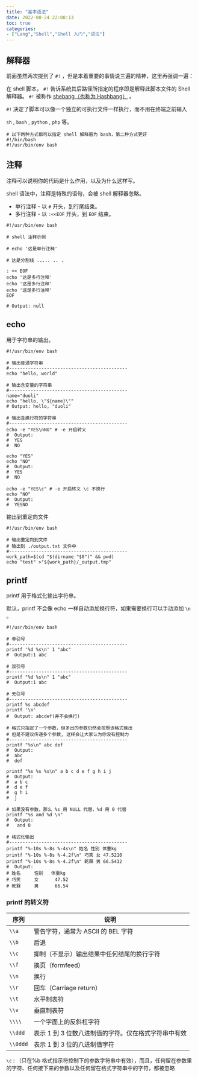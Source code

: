 ```yaml
---
title: "基本语法"
date: 2022-08-24 22:08:13
toc: true
categories:
- ["Lang","Shell","Shell 入门","语法"]
---
```


## 解释器
前面虽然两次提到了 `#!` ，但是本着重要的事情说三遍的精神，这里再强调一遍：

在 shell 脚本， `#!` 告诉系统其后路径所指定的程序即是解释此脚本文件的  Shell 解释器。 `#!` 被称作 [shebang（也称为 Hashbang）](https://zh.wikipedia.org/wiki/Shebang) 。

`#!` 决定了脚本可以像一个独立的可执行文件一样执行，而不用在终端之前输入

`sh` , `bash` , `python` , `php` 等。



```shell
# 以下两种方式都可以指定 shell 解释器为 bash，第二种方式更好
#!/bin/bash
#!/usr/bin/env bash
```

## 注释
注释可以说明你的代码是什么作用，以及为什么这样写。

shell 语法中，注释是特殊的语句，会被 shell 解释器忽略。

- 单行注释 - 以 `#` 开头，到行尾结束。
- 多行注释 - 以 `:<<EOF` 开头，到 `EOF` 结束。
```shell
#!/usr/bin/env bash

# shell 注释示例

# echo '这是单行注释'

# 这是分割线 ..... .. .

: << EOF
echo '这是多行注释'
echo '这是多行注释'
echo '这是多行注释'
EOF

# Output: null
```

## echo
用于字符串的输出。
```shell
#!/usr/bin/env bash

# 输出普通字符串
#--------------------------------------------
echo "hello, world"

# 输出含变量的字符串
#--------------------------------------------
name="duoli"
echo "hello, \"${name}\""
# Output: hello, "duoli"

# 输出含换行符的字符串
#--------------------------------------------
echo -e "YES\nNO" # -e 开启转义
#  Output:
#  YES
#  NO

echo "YES"
echo "NO"
#  Output:
#  YES
#  NO

echo -e "YES\c" # -e 开启转义 \c 不换行
echo "NO"
#  Output:
#  YESNO
```
输出到重定向文件
```shell
#!/usr/bin/env bash

# 输出重定向到文件
# 输出到 ./output.txt 文件中
#--------------------------------------------
work_path=$(cd "$(dirname "$0")" && pwd)
echo "test" >"${work_path}/_output.tmp"
```

## printf
printf 用于格式化输出字符串。

默认，printf 不会像 echo 一样自动添加换行符，如果需要换行可以手动添加 `\n` 。
```shell
#!/usr/bin/env bash

# 单引号
#--------------------------------------------
printf '%d %s\n' 1 "abc"
#  Output:1 abc

# 双引号
#--------------------------------------------
printf "%d %s\n" 1 "abc"
#  Output:1 abc

# 无引号
#--------------------------------------------
printf %s abcdef
printf '\n'
#  Output: abcdef(并不会换行)

# 格式只指定了一个参数，但多出的参数仍然会按照该格式输出
# 但是不建议传递多个参数, 这样会让大家认为你没有控制力
#--------------------------------------------
printf "%s\n" abc def
#  Output:
#  abc
#  def

printf "%s %s %s\n" a b c d e f g h i j
#  Output:
#  a b c
#  d e f
#  g h i
#  j

# 如果没有参数，那么 %s 用 NULL 代替，%d 用 0 代替
printf "%s and %d \n"
#  Output:
#   and 0

# 格式化输出
#--------------------------------------------
printf "%-10s %-8s %-4s\n" 姓名 性别 体重kg
printf "%-10s %-8s %-4.2f\n" 巧笑 女 47.5210
printf "%-10s %-8s %-4.2f\n" 乾槑 男 66.5432
#  Output:
# 姓名     性别   体重kg
# 巧笑     女      47.52
# 乾槑     男      66.54
```

### printf 的转义符
| 序列 | 说明 |
| --- | --- |
| `\\a` | 警告字符，通常为 ASCII 的 BEL 字符 |
| `\\b` | 后退 |
| `\\c` | 抑制（不显示）输出结果中任何结尾的换行字符 |
| `\\f` | 换页（formfeed） |
| `\\n` | 换行 |
| `\\r` | 回车（Carriage return） |
| `\\t` | 水平制表符 |
| `\\v` | 垂直制表符 |
| `\\\\` | 一个字面上的反斜杠字符 |
| `\\ddd` | 表示 1 到 3 位数八进制值的字符。仅在格式字符串中有效 |
| `\\0ddd` | 表示 1 到 3 位的八进制值字符 |


`\c` : （只在%b 格式指示符控制下的参数字符串中有效），而且，任何留在参数里的字符、任何接下来的参数以及任何留在格式字符串中的字符，都被忽略

